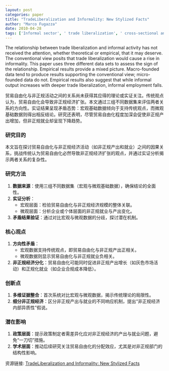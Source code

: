 ```yaml
---
layout: post
categories: paper
title: "TradeLiberalization and Informality: New Stylized Facts"
author: "Marco Fugazza"
date: 2010-04-28
tags: ['Informal sector', ' trade liberalization', ' cross-sectional analysis', ' time series analysis', ' panel analysis']
---
```


The relationship between trade liberalization and informal activity has not received the attention, whether theoretical or empirical, that it may deserve. The conventional view posits that trade liberalization would cause a rise in informality. This paper uses three different data sets to assess the sign of the relationship. Empirical results provide a mixed picture. Macro-founded data tend to produce results supporting the conventional view; micro-founded data do not. Empirical results also suggest that while informal output increases with deeper trade liberalization, informal employment falls.

贸易自由化与非正规活动之间的关系尚未获得其应得的理论或实证关注。传统观点认为，贸易自由化会导致非正规经济扩张。本文通过三组不同数据集来评估两者关系的方向性。实证结果呈现矛盾态势：宏观基础数据倾向于支持传统观点，而微观基础数据则得出相反结论。研究还表明，尽管贸易自由化程度加深会促使非正规产出增加，但非正规就业却呈现下降趋势。

### 研究目的  
本文旨在探讨贸易自由化与非正规经济活动（如非正规产出和就业）之间的因果关系，挑战传统认为贸易自由化必然导致非正规经济扩张的观点，并通过实证分析揭示两者关系的复杂性。

### 研究方法  
1. **数据来源**：使用三组不同数据集（宏观与微观基础数据），确保结论的全面性。  
2. **实证分析**：  
   - 宏观层面：检验贸易自由化与非正规经济规模的整体关联。  
   - 微观层面：分析企业或个体层面的非正规就业与产出变化。  
3. **矛盾结果验证**：通过对比宏观与微观数据的分歧，探讨潜在机制。

### 核心观点  
1. **方向性矛盾**：  
   - 宏观数据支持传统观点，即贸易自由化与非正规产出正相关。  
   - 微观数据则显示贸易自由化与非正规就业负相关。  
2. **非正规经济分化**：贸易自由化可能同时促进非正规产出增长（如灰色市场活动）和正规化就业（如企业合规成本降低）。  

### 创新点  
1. **多维证据整合**：首次系统对比宏观与微观数据，揭示传统理论的局限性。  
2. **细分非正规经济**：区分非正规产出与就业的不同响应机制，提出“非正规经济内部异质性”假说。  

### 潜在影响  
1. **政策层面**：提示政策制定者需差异化应对非正规经济的产出与就业问题，避免“一刀切”措施。  
2. **学术层面**：推动后续研究关注贸易自由化的分配效应，尤其是对非正规部门的结构性影响。

资源链接: [TradeLiberalization and Informality: New Stylized Facts](https://papers.ssrn.com/sol3/papers.cfm?abstract_id=1596030)
